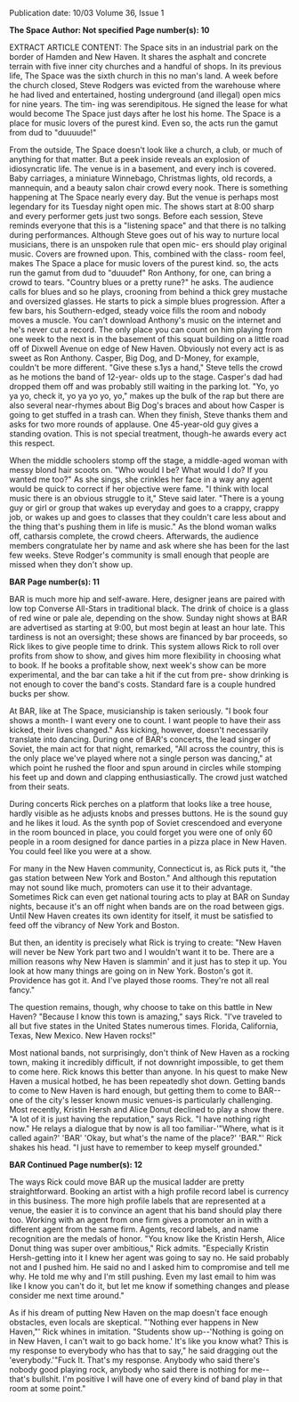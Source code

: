 Publication date: 10/03
Volume 36, Issue 1

**The Space**
**Author: Not specified**
**Page number(s): 10**

EXTRACT ARTICLE CONTENT:
The Space sits in an industrial park on 
the border of Hamden and New Haven. It 
shares the asphalt and concrete terrain with 
five inner city churches and a handful of 
shops. In its previous life, The Space was the 
sixth church in this no man's land. A week 
before the 
church 
closed, Steve Rodgers 
was evicted from the 
warehouse where he 
had 
lived 
and 
entertained, hosting 
underground 
(and 
illegal) open mics for 
nine years. The tim-
ing was serendipitous. 
He signed the lease 
for 
what 
would 
become The Space 
just days after he lost 
his home. 
The Space 
is a 
place for music 
lovers of 
the 
purest kind. 
Even 
so, the acts run 
the gamut from 
dud to "duuuude!"


From the outside, The Space doesn't look 
like a church, a club, or much of anything for that matter. But a peek inside reveals 
an explosion of idiosyncratic life. The venue 
is in a basement, and every inch is covered. 
Baby carriages, a miniature Winnebago, 
Christmas lights, old records, a mannequin, 
and a beauty salon chair crowd every nook. 
There is something happening at The 
Space nearly every day. But the venue is perhaps most legendary for its Tuesday night 
open mic. The shows start at 8:00 sharp and 
every performer gets just two songs. Before 
each session, Steve reminds everyone that this 
is a "listening space" and that there is no talking during performances. Although Steve 
goes out of his way to nurture local musicians, there is an 
unspoken rule 
that open mic-
ers should play 
original music. 
Covers 
are 
frowned upon. 
This, combined 
with the class-
room 
feel, 
makes 
The 
Space a place for 
music lovers of 
the purest kind. 
so, the acts 
run the gamut from dud to "duuudef" 
Ron Anthony, for one, can bring a crowd 
to tears. "Country blues or a pretty rune?" he 
asks. The audience calls for blues and so he 
plays, crooning from behind a thick grey 
mustache and oversized glasses. He starts to 
pick a simple blues progression. After a few 
bars, his Southern-edged, steady voice fills the 
room and nobody moves a muscle. You can't 
download Anthony's music on the internet 
and he's never cut a record. The only place 
you can count on him playing from one week 
to the next is in the basement of this squat 
building on a little road off of Dixwell 
Avenue on edge of New Haven. 
Obviously not every act is as sweet as 
Ron Anthony. Casper, Big Dog, and 
D-Money, for example, couldn't be more different. "Give these s.1ys a hand," Steve tells 
the crowd as he motions the band of 12-year-
olds up to the stage. Casper's dad had 
dropped them off and was probably still waiting in the parking lot. "Yo, yo ya yo, check it, 
yo ya yo yo, yo," makes up the bulk of the rap 
but there are also several near-rhymes about 
Big Dog's braces and about how Casper is 
going to get stuffed in a trash can. When they 
finish, Steve thanks them and asks for two 
more rounds of applause. One 45-year-old 
guy gives a standing ovation. This is not special treatment, though-he awards every act 
this respect. 


When the middle schoolers stomp off 
the stage, a middle-aged woman with messy 
blond hair scoots on. "Who would I be? 
What would I do? If you wanted me too?" As 
she sings, she crinkles her face in a way any 
agent would be quick to correct if her objective were fame. "I think with local music 
there is an obvious struggle to it," Steve said 
later. "There is a young guy or girl or group 
that wakes up everyday and goes to a crappy, 
crappy job, or wakes up and goes to classes 
that they couldn't care less about and the 
thing that's pushing them in life is music." As 
the blond woman walks off, catharsis complete, the crowd cheers. Afterwards, the audience members congratulate her by name and 
ask where she has been for the last few weeks. 
Steve Rodger's community is small enough 
that people are missed when they don't show 
up.


**BAR**
**Page number(s): 11**

BAR is much more hip and self-aware. 
Here, designer jeans are paired with low 
top Converse All-Stars in traditional black. 
The drink of choice is a glass of red wine or 
pale ale, depending on the show. Sunday 
night shows at BAR are advertised as starting 
at 9:00, but most begin at least an hour late. 
This tardiness is not an oversight; these shows 
are financed by bar proceeds, so Rick likes to 
give people time to drink. This system allows 
Rick to roll over profits from show to show, 
and gives him more flexibility in choosing 
what to book. If he books a profitable show, 
next week's show can be more experimental, 
and the bar can take a hit if the cut from pre-
show drinking is not enough to cover the 
band's costs. Standard fare is a couple hundred bucks per show. 


At BAR, like at The Space, musicianship 
is taken seriously. "I book four shows a 
month- I want every one to count. I want 
people to have their ass kicked, their lives 
changed." Ass kicking, however, doesn't necessarily translate into dancing. During one of 
BAR's concerts, the lead singer of Soviet, the 
main act for that night, remarked, "All across 
the country, this is the only place we've played 
where not a single person was dancing," at 
which point he rushed the floor and spun 
around in circles while stomping his feet up 
and down and clapping enthusiastically. The 
crowd just watched from their seats. 


During concerts Rick perches on a platform that looks like a tree house, hardly visible as he adjusts knobs and presses buttons. 
He is the sound guy and he likes it loud. As 
the synth pop of Soviet crescendoed and 
everyone in the room bounced in place, you 
could forget you were one of only 60 people 
in a room designed for dance parties in a 
pizza place in New Haven. You could feel like 
you were at a show. 


For many in the New Haven community, Connecticut is, as Rick puts it, "the gas 
station between New York and Boston." And 
although this reputation may not sound like 
much, promoters can use it to their advantage. Sometimes Rick can even get national 
touring acts to play at BAR on Sunday nights, 
because it's an off night when bands are on 
the road between gigs. Until New Haven creates its own identity for itself, it must be satisfied to feed off the vibrancy of New York 
and Boston. 


But then, an identity is precisely what 
Rick is trying to create: "New Haven will 
never be New York part two and I wouldn't 
want it to be. There are a million reasons why 
New Haven is slammin' and it just has to step 
it up. You look at how many things are going 
on in New York. Boston's got it. Providence 
has got it. And I've played those rooms. 
They're not all real fancy." 


The question remains, though, why 
choose to take on this battle in New Haven? 
"Because I know this town is amazing," says 
Rick. "I've traveled to all but five states in the 
United States numerous times. Florida, 
California, Texas, New Mexico. New Haven 
rocks!" 


Most national bands, not surprisingly, 
don't think of New Haven as a rocking 
town, making it incredibly difficult, if not 
downright impossible, to get them to come 
here. Rick knows this better than anyone. In 
his quest to make New Haven a musical 
hotbed, he has been repeatedly shot down. 
Getting bands to come to New Haven is hard 
enough, but getting them to come to 
BAR--one of the city's lesser known music 
venues-is particularly challenging. Most 
recently, Kristin Hersh and Alice Donut 
declined to play a show there. "A lot of it is 
just having the reputation," says Rick. "I have 
nothing right now." He relays a dialogue that 
by now is all too familiar-'"Where, what is 
it called again?' 'BAR' 'Okay, but what's the 
name of the place?' 'BAR."' Rick shakes his 
head. "I just have to remember to keep myself 
grounded."


**BAR Continued**
**Page number(s): 12**

The ways Rick could move BAR up the 
musical ladder are pretty straightforward. 
Booking an artist with a high profile record 
label is currency in this business. The more 
high profile labels that are represented at a 
venue, the easier it is to convince an agent 
that his band should play there too. Working 
with an agent from one firm gives a promoter an in with a different agent from the same 
firm. Agents, record labels, and name recognition are the medals of honor. "You know 
like the Kristin Hersh, Alice Donut thing was 
super 
over ambitious," 
Rick admits. 
"Especially Kristin Hersh-getting into it I 
knew her agent was going to say no. He said 
probably not and I pushed him. He said no 
and I asked him to compromise and tell me 
why. He told me why and I'm still pushing. 
Even my last email to him was like I know 
you can't do it, but let me know if something 
changes and please consider me next time 
around." 


As if his dream of putting New Haven 
on the map doesn't face enough obstacles, 
even locals are skeptical. "'Nothing ever happens in New Haven,"' Rick whines in imitation. "Students show up--'Nothing is going 
on in New Haven, I can't wait to go back 
home.' It's like you know what? This is my 
response to everybody who has that to say," 
he said dragging out the 'everybody.'"Fuck It. 
That's my response. Anybody who said there's 
nobody good playing rock, anybody who said 
there is nothing for me--that's bullshit. I'm 
positive I will have one of every kind of band 
play in that room at some point."
